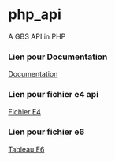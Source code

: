 # php_api
A GBS API in PHP
<h3>Lien pour Documentation</h3>
<a href="link">Documentation</a>
<h3></h3>
<h3>Lien pour fichier e4 api</h3>
<a href="link">Fichier E4</a>
<h3>Lien pour fichier e6</h3>
<a href="hthttps://drive.google.com/file/d/1_sCZe7UPoLzwSDktYMBEpWbyFH2LElnp/view">Tableau E6</a>
<h3></h3>
